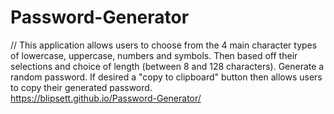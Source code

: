 # Password-Generator
// This application allows users to choose from the 4 main character types of lowercase, uppercase, numbers and symbols. 
Then based off their selections and choice of length (between 8 and 128 characters). Generate a random password. If desired a "copy to clipboard" button then allows users to copy their generated password.
<br>
https://blipsett.github.io/Password-Generator/

